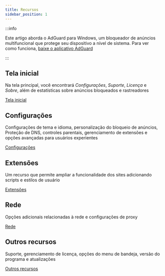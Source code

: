 ```yaml
---
title: Recursos
sidebar_position: 1
---
```


:::info

Este artigo aborda o AdGuard para Windows, um bloqueador de anúncios multifuncional que protege seu dispositivo a nível de sistema. Para ver como funciona, [baixe o aplicativo AdGuard](https://agrd.io/download-kb-adblock)

:::

## Tela inicial

Na tela principal, você encontrará _Configurações_, _Suporte_, _Licença_ e _Sobre_, além de estatísticas sobre anúncios bloqueados e rastreadores

[Tela inicial](/adguard-for-windows/features/home-screen/)

## Configurações

Configurações de tema e idioma, personalização do bloqueio de anúncios, Proteção de DNS, controles parentais, gerenciamento de extensões e opções avançadas para usuários experientes

[Configurações](/adguard-for-windows/features/settings/)

## Extensões

Um recurso que permite ampliar a funcionalidade dos sites adicionando scripts e estilos de usuário

[Extensões](/adguard-for-windows/features/extensions/)

## Rede

Opções adicionais relacionadas à rede e configurações de proxy

[Rede](/adguard-for-windows/features/network/)

## Outros recursos

Suporte, gerenciamento de licença, opções do menu de bandeja, versão do programa e atualizações

[Outros recursos](/adguard-for-windows/features/others/)
